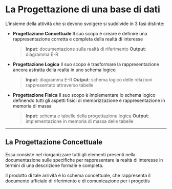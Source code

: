 # La Progettazione di una base di dati

L'insieme della attività che si devono svolgere si suddivide in 3 fasi distinte:
- **Progettazione Concettuale**
Il suo scopo è creare e definire una rappresentazione corretta e completa della realtà di interesse
	>**Input**: documentazione sulla realtà di 	riferimento
	>**Output**: diagramma E-R
	
- **Progettazione Logica**
Il suo scopo è trasformare la rappresentazione ancora astratta della realtà in uno schema logico
	>**Input**: diagramma E-R
	>**Output**: schema logico delle relazioni rappresentato attraverso tabelle

- **Progettazione Fisica**
Il suo scopo è implementare lo schema logico definendo tutti gli aspetti fisici di memorizzazione e rappresentazione in memoria di massa
	> **Input**: schema e tabelle della progettazione logica
	> **Output**: implementazione in memoria di massa delle tabelle

---

## La Progettazione Concettuale

Essa consiste nel riorganizzare tutti gli elementi presenti nella documentazione sulle specifiche per rappresentare la realtà di interesse in termini di una descrizione formale e completa.

Il prodotto di tale arrività è lo schema concettuale, che rappresenta il documento ufficiale di riferimento e di comunicazione per i progettis
<!--stackedit_data:
eyJoaXN0b3J5IjpbLTE4MjM5MDc0MTYsLTIwODg3NDY2MTJdfQ
==
-->